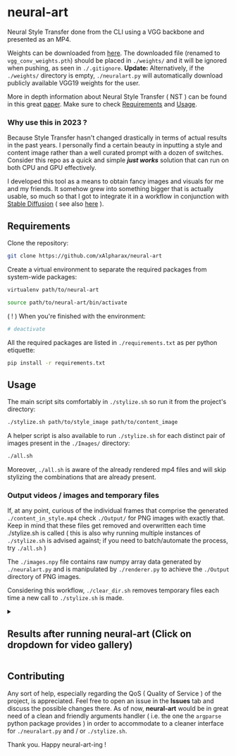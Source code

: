 # neural-art

Neural Style Transfer done from the CLI using a VGG backbone and presented as an MP4.

Weights can be downloaded from [here](https://files.catbox.moe/wcao20.pth). The downloaded file (renamed to `vgg_conv_weights.pth`) should be placed in `./weights/` and it will be ignored when pushing, as seen in `./.gitignore`. **Update:** Alternatively, if the `./weights/` directory is empty, `./neuralart.py` will automatically download publicly available VGG19 weights for the user.

More in depth information about Neural Style Transfer ( NST ) can be found in this great [paper](https://arxiv.org/abs/1705.04058). Make sure to check [Requirements](#requirements) and [Usage](#usage).

### Why use this in 2023 ?

Because Style Transfer hasn't changed drastically in terms of actual results in the past years. I personally find a certain beauty in inputting a style and content image rather than a well curated prompt with a dozen of switches. Consider this repo as a quick and simple ***just works*** solution that can run on both CPU and GPU effectively.

I developed this tool as a means to obtain fancy images and visuals for me and my friends. It somehow grew into something bigger that is actually usable, so much so that I got to integrate it in a workflow in conjunction with [Stable Diffusion](https://github.com/CompVis/stable-diffusion) ( see also [here](https://github.com/AUTOMATIC1111/stable-diffusion-webui) ).

## Requirements

Clone the repository:

```bash
git clone https://github.com/xAlpharax/neural-art
```

Create a virtual environment to separate the required packages from system-wide packages:

```bash
virtualenv path/to/neural-art

source path/to/neural-art/bin/activate
```

( ! ) When you're finished with the environment:

```bash
# deactivate
```

All the required packages are listed in `./requirements.txt` as per python etiquette:

```bash
pip install -r requirements.txt
```

## Usage

The main script sits comfortably in `./stylize.sh` so run it from the project's directory:

```bash
./stylize.sh path/to/style_image path/to/content_image
```

A helper script is also available to run `./stylize.sh` for each distinct pair of images present in the `./Images/` directory:

```bash
./all.sh
```

Moreover, `./all.sh` is aware of the already rendered mp4 files and will skip stylizing the combinations that are already present.

### Output videos / images and temporary files

If, at any point, curious of the individual frames that comprise the generated `./content_in_style.mp4` check `./Output/` for PNG images with exactly that. Keep in mind that these files get removed and overwritten each time ./stylize.sh is called ( this is also why running multiple instances of `./stylize.sh` is advised against; if you need to batch/automate the process, try `./all.sh` )

The `./images.npy` file contains raw numpy array data generated by `./neuralart.py` and is manipulated by `./renderer.py` to achieve the `./Output` directory of PNG images.

Considering this workflow, `./clear_dir.sh` removes temporary files each time a new call to `./stylize.sh` is made.

<details>

<summary><h2>Results after running neural-art (Click on dropdown for video gallery)</h2></summary>

[//]: # (Bunnies in Monet)

https://github.com/xAlpharax/neural-art/assets/42233094/0094a10b-e452-4284-b0d6-08df471d1848

[//]: # (Bunnies in Azzalee)

https://github.com/xAlpharax/neural-art/assets/42233094/ef7e5fa8-203d-48a7-92da-7f462cb17601

[//]: # (Bunnies in Starry Night)

https://github.com/xAlpharax/neural-art/assets/42233094/bdfc854e-cb01-4398-9dbd-c8fa34e99310

[//]: # (Azzalee in Monet)

https://github.com/xAlpharax/neural-art/assets/42233094/38313363-a8d9-4496-b596-34e56d444642

[//]: # (Monet in Azalee)

https://github.com/xAlpharax/neural-art/assets/42233094/59b7f348-d599-432e-bbd9-b613b114a4ac

[//]: # (Starry Night in Azzalee)

https://github.com/xAlpharax/neural-art/assets/42233094/7993f61f-b5ed-49a7-8167-10b266cbf591

[//]: # (Azzalee in Starry Night)

https://github.com/xAlpharax/neural-art/assets/42233094/c46b326c-7b96-4ef4-b6fd-dbfcb7a3572f

[//]: # (Jitter Doll in Starry Night)

https://github.com/xAlpharax/neural-art/assets/42233094/216b9e44-b563-42f7-9d66-f1d48bb3493a

[//]: # (Starry Night in Jitter Doll)

https://github.com/xAlpharax/neural-art/assets/42233094/c6c4f4d1-f00e-4388-b726-5f6358cb5bc8

[//]: # (Cute in Jitter Doll a.k.a. how my profile pic was generated) 

https://github.com/xAlpharax/neural-art/assets/42233094/981f2855-2524-4c83-87f4-beac6ff5cfa6

</details>

## Contributing

Any sort of help, especially regarding the QoS ( Quality of Service ) of the project, is appreciated. Feel free to open an issue in the **Issues** tab and discuss the possible changes there. As of now, **neural-art** would be in great need of a clean and friendly arguments handler ( i.e. the one the `argparse` python package provides ) in order to accommodate to a cleaner interface for `./neuralart.py` and / or `./stylize.sh`.

Thank you. Happy neural-art-ing !
